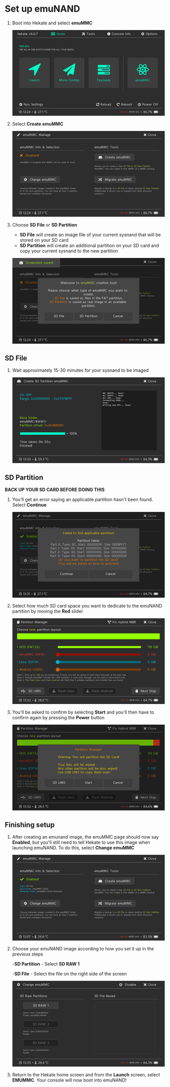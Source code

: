 # Set up emuNAND

1. Boot into Hekate and select **emuMMC**

    ![Hekate homescreen](/assets/images/emunand/nyx20230203_122437.png)

1. Select **Create emuMMC**

    ![emuMMC before creating](/assets/images/emunand/nyx20230203_122447.png)

1. Choose **SD File** or **SD Partition**
    - **SD File** will create an image file of your current sysnand that will be stored on your SD card
    - **SD Partition** will create an additional partition on your SD card and copy your current sysnand to the new partition

    ![](/assets/images/emunand/nyx20230203_122452.png)

## SD File

1. Wait approximately 15-30 minutes for your sysnand to be imaged

    ![](/assets/images/emunand/nyx20230203_133512.png)

## SD Partition

**BACK UP YOUR SD CARD BEFORE DOING THIS**

1. You'll get an error saying an applicable partition hasn't been found. Select **Continue**

    ![](/assets/images/emunand/nyx20230203_133139.png)

1. Select how much SD card space you want to dedicate to the emuNAND partition by moving the **Red** slider

    ![](/assets/images/emunand/nyx20230203_133207.png)

2. You'll be asked to confirm by selecting **Start** and you'll then have to confirm again by pressing the **Power** button

    ![](/assets/images/emunand/nyx20230203_133238.png)

## Finishing setup

1. After creating an emunand image, the emuMMC page should now say **Enabled**, but you'll still need to tell Hekate to use this image when launching emuNAND. To do this, select **Change emuMMC**

    ![](/assets/images/emunand/nyx20230203_130729.png)

1. Choose your emuNAND image according to how you set it up in the previous steps
    
    -**SD Partition** - Select **SD RAW 1**
    
    -**SD File** - Select the file on the right side of the screen

    ![](/assets/images/emunand/nyx20230203_133522.png)

1. Return to the Hekate home screen and from the **Launch** screen, select **EMUMMC**. Your console will now boot into emuNAND!